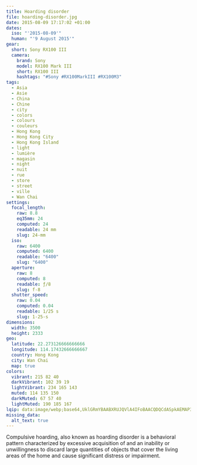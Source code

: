 ```yaml
---
title: Hoarding disorder
file: hoarding-disorder.jpg
date: 2015-08-09 17:17:02 +01:00
dates:
  iso: "'2015-08-09'"
  human: "'9 August 2015'"
gear:
  short: Sony RX100 III
  camera:
    brand: Sony
    model: RX100 Mark III
    short: RX100 III
    hashtags: "#Sony #RX100MarkIII #RX100M3"
tags:
  - Asia
  - Asie
  - China
  - Chine
  - city
  - colors
  - colours
  - couleurs
  - Hong Kong
  - Hong Kong City
  - Hong Kong Island
  - light
  - lumière
  - magasin
  - night
  - nuit
  - rue
  - store
  - street
  - ville
  - Wan Chai
settings:
  focal_length:
    raw: 8.8
    eq35mm: 24
    computed: 24
    readable: 24 mm
    slug: 24-mm
  iso:
    raw: 6400
    computed: 6400
    readable: "6400"
    slug: "6400"
  aperture:
    raw: 8
    computed: 8
    readable: ƒ/8
    slug: f-8
  shutter_speed:
    raw: 0.04
    computed: 0.04
    readable: 1/25 s
    slug: 1-25-s
dimensions:
  width: 3500
  height: 2333
geo:
  latitude: 22.273126666666666
  longitude: 114.17432666666667
  country: Hong Kong
  city: Wan Chai
  map: true
colors:
  vibrant: 215 82 40
  darkVibrant: 102 39 19
  lightVibrant: 234 165 143
  muted: 114 135 150
  darkMuted: 67 57 40
  lightMuted: 190 185 167
lqip: data:image/webp;base64,UklGRmYBAABXRUJQVlA4IFoBAACQDQCdASpkAEMAP3Gqylo0rbw6rbd7M4AuCWUAz2dRq/7FkgrClw8IuLWDIHnv21hcRAU8pe4zSwu/66PdZww7aU/XFSHpFU4AZnOPDm1ndj0OPZ3EaxCrNYYuUHO+ea/Q62C3VocJCfNH538BHQ+lb+Vp8QAA/u9Xq+Ro0EB5Sz7rwqc2iS6aFzsdfdOzJuMztpieAEKLwuqbXFBz88v/RSgyNBNXeVzB+mwqBQ7g4oPx7LvAG8i+m8xnN5f6P7tku50hv8LwwWNDKp4h7ddJczikpICr8urvEd8LBgdjwAt+hcfh+PicUd162fnqQ/sSHXVZOthMLOA0nbXmp2RVV6t20nN4C3Re7azBzxxdF9YMddw8O5WPQnoshRh9dOt3JsXsQ2B4H2Z4DTsIfQh96H/okyqlx8IA29qVZtPRhr3S5n69iIhfb1al3qz8zbgZSpTHzg4AAAAA
missing_data:
  alt_text: true
---
```


Compulsive hoarding, also known as hoarding disorder is a behavioral pattern characterized by excessive acquisition of and an inability or unwillingness to discard large quantities of objects that cover the living areas of the home and cause significant distress or impairment.
